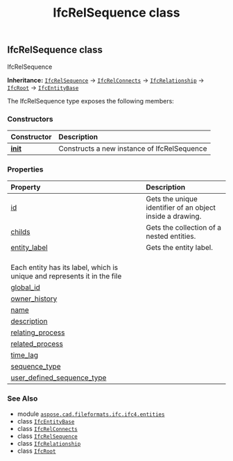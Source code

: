 ﻿---
title: IfcRelSequence class
second_title: Aspose.CAD for Python via .NET API References
description: 
type: docs
weight: 5580
url: /python-net/aspose.cad.fileformats.ifc.ifc4.entities/ifcrelsequence/
is_root: false
---

## IfcRelSequence class

IfcRelSequence



**Inheritance:** [`IfcRelSequence`](/cad/python-net/aspose.cad.fileformats.ifc.ifc4.entities/ifcrelsequence) → 
[`IfcRelConnects`](/cad/python-net/aspose.cad.fileformats.ifc.ifc4.entities/ifcrelconnects) → 
[`IfcRelationship`](/cad/python-net/aspose.cad.fileformats.ifc.ifc4.entities/ifcrelationship) → 
[`IfcRoot`](/cad/python-net/aspose.cad.fileformats.ifc.ifc4.entities/ifcroot) → 
[`IfcEntityBase`](/cad/python-net/aspose.cad.fileformats.ifc/ifcentitybase)



The IfcRelSequence type exposes the following members:

### Constructors
| Constructor | Description |
| :- | :- |
| [__init__](/cad/python-net/aspose.cad.fileformats.ifc.ifc4.entities/ifcrelsequence/__init__/#) | Constructs a new instance of IfcRelSequence |


### Properties
| Property | Description |
| :- | :- |
| [id](/cad/python-net/aspose.cad.fileformats.ifc.ifc4.entities/ifcrelsequence/id) | Gets the unique identifier of an object inside a drawing. |
| [childs](/cad/python-net/aspose.cad.fileformats.ifc.ifc4.entities/ifcrelsequence/childs) | Gets the collection of a nested entities. |
| [entity_label](/cad/python-net/aspose.cad.fileformats.ifc.ifc4.entities/ifcrelsequence/entity_label) | Gets the entity label.<br/>Each entity has its label, which is unique and represents it in the file |
| [global_id](/cad/python-net/aspose.cad.fileformats.ifc.ifc4.entities/ifcrelsequence/global_id) |  |
| [owner_history](/cad/python-net/aspose.cad.fileformats.ifc.ifc4.entities/ifcrelsequence/owner_history) |  |
| [name](/cad/python-net/aspose.cad.fileformats.ifc.ifc4.entities/ifcrelsequence/name) |  |
| [description](/cad/python-net/aspose.cad.fileformats.ifc.ifc4.entities/ifcrelsequence/description) |  |
| [relating_process](/cad/python-net/aspose.cad.fileformats.ifc.ifc4.entities/ifcrelsequence/relating_process) |  |
| [related_process](/cad/python-net/aspose.cad.fileformats.ifc.ifc4.entities/ifcrelsequence/related_process) |  |
| [time_lag](/cad/python-net/aspose.cad.fileformats.ifc.ifc4.entities/ifcrelsequence/time_lag) |  |
| [sequence_type](/cad/python-net/aspose.cad.fileformats.ifc.ifc4.entities/ifcrelsequence/sequence_type) |  |
| [user_defined_sequence_type](/cad/python-net/aspose.cad.fileformats.ifc.ifc4.entities/ifcrelsequence/user_defined_sequence_type) |  |



### See Also
* module [`aspose.cad.fileformats.ifc.ifc4.entities`](..)
* class [`IfcEntityBase`](/cad/python-net/aspose.cad.fileformats.ifc/ifcentitybase)
* class [`IfcRelConnects`](/cad/python-net/aspose.cad.fileformats.ifc.ifc4.entities/ifcrelconnects)
* class [`IfcRelSequence`](/cad/python-net/aspose.cad.fileformats.ifc.ifc4.entities/ifcrelsequence)
* class [`IfcRelationship`](/cad/python-net/aspose.cad.fileformats.ifc.ifc4.entities/ifcrelationship)
* class [`IfcRoot`](/cad/python-net/aspose.cad.fileformats.ifc.ifc4.entities/ifcroot)
